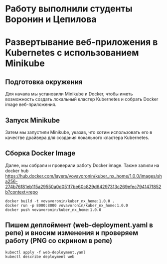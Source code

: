 # Работу выполнили студенты Воронин и Цепилова
# Развертывание веб-приложения в Kubernetes с использованием Minikube

## Подготовка окружения
Для начала мы установили Minikube и Docker, чтобы иметь возможность создать локальный кластер Kubernetes и собрать Docker image веб-приложения.
## Запуск Minikube
Затем мы запустили Minikube, указав, что хотим использовать его в качестве драйвера для создания локального кластера Kubernetes.
## Сборка Docker Image
Далее, мы собрали и проверили работу Docker image. Также залили на docker hub
https://hub.docker.com/layers/vovavoronin/kuber_nx_home/1.0.0/images/sha256-274b76f81eb115a29550a0d051f7be60c829d64297313c269efec794147f852b?context=repo
```
docker build -t vovavoronin/kuber_nx_home:1.0.0 .
docker run -p 8000:8000 vovavoronin/kuber_nx_home:1.0.0
docker push vovavoronin/kuber_nx_home:1.0.0
```
## Пишем деплоймент (web-deployment.yaml в репе) и вносим изменения и проверяем работу (PNG со скрином в репе)
```
kubectl apply -f web-deployment.yaml
kubectl describe deployment web
```
